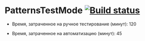 # PatternsTestMode  [![Build status](https://ci.appveyor.com/api/projects/status/ni4bdvaxtix90ilg?svg=true)](https://ci.appveyor.com/project/antidot8/patternstestmode)


- Время, затраченное на ручное тестирование (минут): 120

- Время, затраченное на автоматизацию (минут): 45

